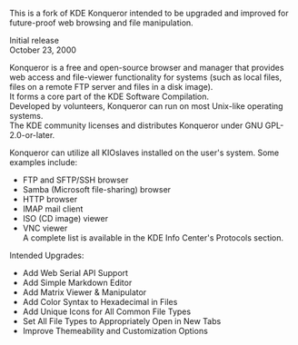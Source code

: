 This is a fork of KDE Konqueror intended to be upgraded and improved for future-proof web browsing and file manipulation.   

Initial release  
October 23, 2000  

Konqueror is a free and open-source browser and manager that provides web access and file-viewer functionality for systems (such as local files, files on a remote FTP server and files in a disk image).  
It forms a core part of the KDE Software Compilation.  
Developed by volunteers, Konqueror can run on most Unix-like operating systems.  
The KDE community licenses and distributes Konqueror under GNU GPL-2.0-or-later.  

Konqueror can utilize all KIOslaves installed on the user's system. Some examples include:
* FTP and SFTP/SSH browser
* Samba (Microsoft file-sharing) browser
* HTTP browser
* IMAP mail client
* ISO (CD image) viewer
* VNC viewer  
A complete list is available in the KDE Info Center's Protocols section.

Intended Upgrades:  
* Add Web Serial API Support
* Add Simple Markdown Editor
* Add Matrix Viewer & Manipulator
* Add Color Syntax to Hexadecimal in Files
* Add Unique Icons for All Common File Types
* Set All File Types to Appropriately Open in New Tabs
* Improve Themeability and Customization Options
